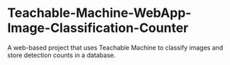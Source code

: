 # Teachable-Machine-WebApp-Image-Classification-Counter
A web-based project that uses Teachable Machine to classify images and store detection counts in a database.
